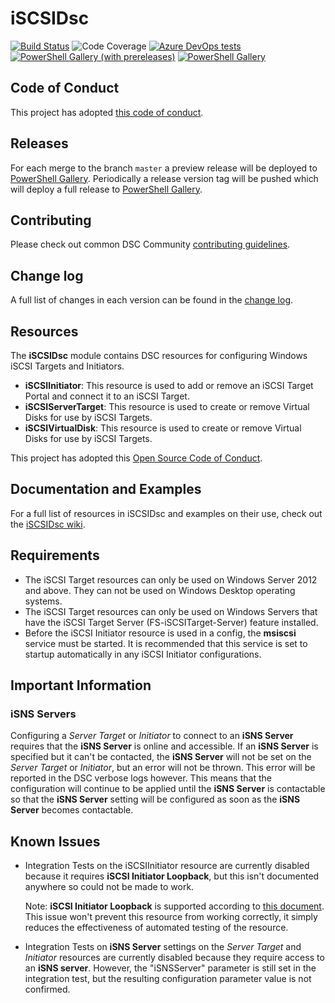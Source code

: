 # iSCSIDsc

[![Build Status](https://dev.azure.com/dsccommunity/iSCSIDsc/_apis/build/status/dsccommunity.iSCSIDsc?branchName=master)](https://dev.azure.com/dsccommunity/iSCSIDsc/_build/latest?definitionId=18&branchName=master)
![Code Coverage](https://img.shields.io/azure-devops/coverage/dsccommunity/iSCSIDsc/18/master)
[![Azure DevOps tests](https://img.shields.io/azure-devops/tests/dsccommunity/iSCSIDsc/18/master)](https://dsccommunity.visualstudio.com/iSCSIDsc/_test/analytics?definitionId=18&contextType=build)
[![PowerShell Gallery (with prereleases)](https://img.shields.io/powershellgallery/vpre/iSCSIDsc?label=iSCSIDsc%20Preview)](https://www.powershellgallery.com/packages/iSCSIDsc/)
[![PowerShell Gallery](https://img.shields.io/powershellgallery/v/iSCSIDsc?label=iSCSIDsc)](https://www.powershellgallery.com/packages/iSCSIDsc/)

## Code of Conduct

This project has adopted [this code of conduct](CODE_OF_CONDUCT.md).

## Releases

For each merge to the branch `master` a preview release will be
deployed to [PowerShell Gallery](https://www.powershellgallery.com/).
Periodically a release version tag will be pushed which will deploy a
full release to [PowerShell Gallery](https://www.powershellgallery.com/).

## Contributing

Please check out common DSC Community [contributing guidelines](https://dsccommunity.org/guidelines/contributing).

## Change log

A full list of changes in each version can be found in the [change log](CHANGELOG.md).

## Resources

The **iSCSIDsc** module contains DSC resources for configuring Windows iSCSI
Targets and Initiators.

- **iSCSIInitiator**: This resource is used to add or remove an iSCSI Target
  Portal and connect it to an iSCSI Target.
- **iSCSIServerTarget**: This resource is used to create or remove Virtual Disks
  for use by iSCSI Targets.
- **iSCSIVirtualDisk**: This resource is used to create or remove Virtual Disks
  for use by iSCSI Targets.

This project has adopted this [Open Source Code of Conduct](CODE_OF_CONDUCT.md).

## Documentation and Examples

For a full list of resources in iSCSIDsc and examples on their use, check out
the [iSCSIDsc wiki](https://github.com/dsccommunity/iSCSIDsc/wiki).

## Requirements

- The iSCSI Target resources can only be used on Windows Server 2012 and above.
  They can not be used on Windows Desktop operating systems.
- The iSCSI Target resources can only be used on Windows Servers that have the
  iSCSI Target Server (FS-iSCSITarget-Server) feature installed.
- Before the iSCSI Initiator resource is used in a config, the **msiscsi** service
  must be started. It is recommended that this service is set to startup automatically
  in any iSCSI Initiator configurations.

## Important Information

### iSNS Servers

Configuring a _Server Target_ or _Initiator_ to connect to an **iSNS Server**
requires that the **iSNS Server** is online and accessible.
If an **iSNS Server** is specified but it can't be contacted, the **iSNS Server**
will not be set on the _Server Target_ or _Initiator_, but an error will not be thrown.
This error will be reported in the DSC verbose logs however.
This means that the configuration will continue to be applied until the **iSNS Server**
is contactable so that the **iSNS Server** setting will be configured as soon
as the **iSNS Server** becomes contactable.

## Known Issues

- Integration Tests on the iSCSIInitiator resource are currently disabled because
  it requires **iSCSI Initiator Loopback**, but this isn't documented anywhere so
  could not be made to work.

  Note: **iSCSI Initiator Loopback** is supported according to [this document](http://blogs.technet.com/b/filecab/archive/2012/05/21/introduction-of-iscsi-target-in-windows-server-2012.aspx).
  This issue won't prevent this resource from working correctly, it simply reduces
  the effectiveness of automated testing of the resource.
- Integration Tests on **iSNS Server** settings on the _Server Target_ and _Initiator_
  resources are currently disabled because they require access to an **iSNS server**.
  However, the "iSNSServer" parameter is still set in the integration test, but
  the resulting configuration parameter value is not confirmed.
